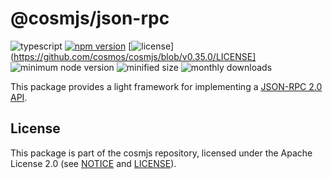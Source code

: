 # @cosmjs/json-rpc

![typescript](https://img.shields.io/npm/types/@cosmjs/json-rpc.svg)
[![npm version](https://img.shields.io/npm/v/@cosmjs/json-rpc.svg)](https://www.npmjs.com/package/@cosmjs/json-rpc)
[![license](https://img.shields.io/npm/l/@cosmjs/json-rpc.svg)](https://github.com/cosmos/cosmjs/blob/v0.35.0/LICENSE]
![minimum node version](https://img.shields.io/node/v/@cosmjs/json-rpc.svg)
![minified size](https://img.shields.io/bundlephobia/min/@cosmjs/json-rpc.svg)
![monthly downloads](https://img.shields.io/npm/dm/@cosmjs/json-rpc.svg)

This package provides a light framework for implementing a
[JSON-RPC 2.0 API](https://www.jsonrpc.org/specification).

## License

This package is part of the cosmjs repository, licensed under the Apache License
2.0 (see [NOTICE](https://github.com/cosmos/cosmjs/blob/main/NOTICE) and
[LICENSE](https://github.com/cosmos/cosmjs/blob/main/LICENSE)).
